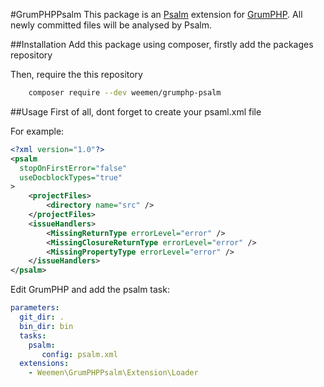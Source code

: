 #GrumPHPPsalm
This package is an [Psalm](https://github.com/vimeo/psalm) extension for [GrumPHP](https://github.com/phpro/grumphp).
All newly committed files will be analysed by Psalm.

##Installation
Add this package using composer, firstly add the packages repository


  Then, require the this repository

```bash
	composer require --dev weemen/grumphp-psalm
```

##Usage
First of all, dont forget to create your psaml.xml file

For example:

```xml
<?xml version="1.0"?>
<psalm
  stopOnFirstError="false"
  useDocblockTypes="true"
>
    <projectFiles>
        <directory name="src" />
    </projectFiles>
    <issueHandlers>
        <MissingReturnType errorLevel="error" />
        <MissingClosureReturnType errorLevel="error" />
        <MissingPropertyType errorLevel="error" />
    </issueHandlers>
</psalm>
```

Edit GrumPHP and add the psalm task:
```yaml
parameters:
  git_dir: .
  bin_dir: bin
  tasks:
    psalm:
       config: psalm.xml
  extensions:
    - Weemen\GrumPHPPsalm\Extension\Loader
```
